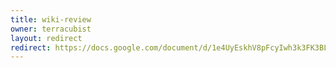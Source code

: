 ```yaml
---
title: wiki-review
owner: terracubist
layout: redirect
redirect: https://docs.google.com/document/d/1e4UyEskhV8pFcyIwh3k3FK3BL7fGcjjWmv0LSCnXgHA/edit?usp=sharing
---
```

